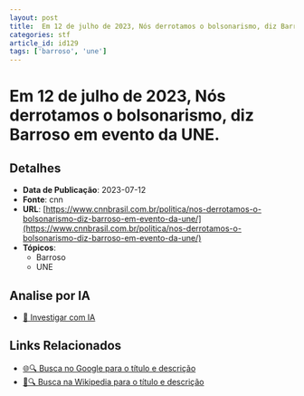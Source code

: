 ```yaml
---
layout: post
title:  Em 12 de julho de 2023, Nós derrotamos o bolsonarismo, diz Barroso em evento da UNE.
categories: stf
article_id: id129
tags: ['barroso', 'une']
---
```


# Em 12 de julho de 2023, Nós derrotamos o bolsonarismo, diz Barroso em evento da UNE.

## Detalhes
- **Data de Publicação**: 2023-07-12
- **Fonte**: cnn
- **URL**: [https://www.cnnbrasil.com.br/politica/nos-derrotamos-o-bolsonarismo-diz-barroso-em-evento-da-une/](https://www.cnnbrasil.com.br/politica/nos-derrotamos-o-bolsonarismo-diz-barroso-em-evento-da-une/)
- **Tópicos**:
  - Barroso
  - UNE

## Analise por IA
- [🤖 Investigar com IA](https://www.perplexity.ai/search?q=%22not%C3%ADcia%20artigo%20Brasil%22%20Em%2012%20de%20julho%20de%202023%2C%20N%C3%B3s%20derrotamos%20o%20bolsonarismo%2C%20diz%20Barroso%20em%20evento%20da%20UNE.%20cnn%202023-07-12)

## Links Relacionados
- [🌐🔍 Busca no Google para o título e descrição](https://www.google.com/search?q=%22not%C3%ADcia%20artigo%20Brasil%22%20Em%2012%20de%20julho%20de%202023%2C%20N%C3%B3s%20derrotamos%20o%20bolsonarismo%2C%20diz%20Barroso%20em%20evento%20da%20UNE.%20cnn%202023-07-12)
- [📖🔍 Busca na Wikipedia para o título e descrição](https://pt.wikipedia.org/w/index.php?search=%22not%C3%ADcia%20artigo%20Brasil%22%20Em%2012%20de%20julho%20de%202023%2C%20N%C3%B3s%20derrotamos%20o%20bolsonarismo%2C%20diz%20Barroso%20em%20evento%20da%20UNE.%20cnn%202023-07-12)

